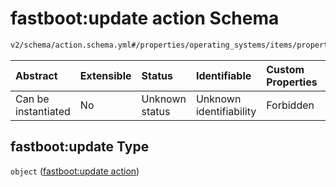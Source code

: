 # fastboot:update action Schema

```txt
v2/schema/action.schema.yml#/properties/operating_systems/items/properties/steps/items/properties/actions/items/oneOf/7/properties/fastboot:update
```



| Abstract            | Extensible | Status         | Identifiable            | Custom Properties | Additional Properties | Access Restrictions | Defined In                                                          |
| :------------------ | :--------- | :------------- | :---------------------- | :---------------- | :-------------------- | :------------------ | :------------------------------------------------------------------ |
| Can be instantiated | No         | Unknown status | Unknown identifiability | Forbidden         | Forbidden             | none                | [device.schema.json*](../device.schema.json "open original schema") |

## fastboot:update Type

`object` ([fastboot:update action](device-properties-operating-systems-operating-system-properties-steps-step-properties-group-step-action-oneof-fastbootupdate-action-properties-fastbootupdate-action.md))
